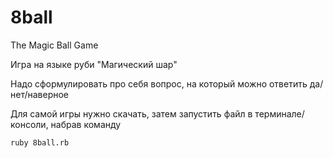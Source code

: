 # 8ball
The Magic Ball Game

Игра на языке руби "Магический шар"

Надо сформулировать про себя вопрос, на который можно ответить да/нет/наверное

Для самой игры нужно скачать, затем запустить файл в терминале/консоли, набрав команду 
```
ruby 8ball.rb
```
